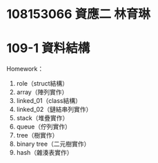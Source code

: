 # 108153066 資應二 林育琳
# 109-1 資料結構
Homework：
1. role（struct結構）
2. array（陣列實作）
3. linked_01（class結構）
4. linked_02（鏈結串列實作）
5. stack（堆疊實作）
6. queue（佇列實作）
7. tree（樹實作）
8. binary tree（二元樹實作）
9. hash（雜湊表實作）
